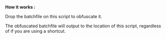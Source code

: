 **How it works :**

Drop the batchfile on this script to obfuscate it.

The obfuscated batchfile will output to the location of this script, regardless of if you are using a shortcut.
